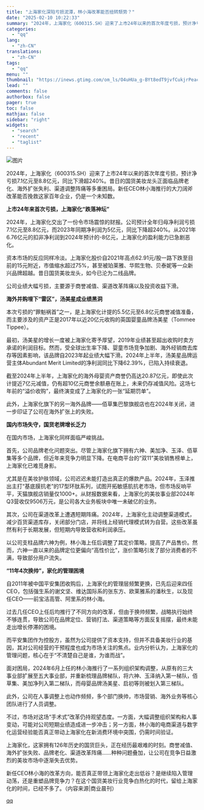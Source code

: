 ```yaml
---
title: "上海家化深陷亏损泥潭，林小海改革能否扭转颓势？"
date: "2025-02-10 10:22:33"
summary: "2024年，上海家化（600315.SH）迎来了上市24年以来的首次年度亏损，预计净亏损7.1亿元至..."
categories:
  - "qq"
lang:
  - "zh-CN"
translations:
  - "zh-CN"
tags:
  - "qq"
menu: ""
thumbnail: "https://inews.gtimg.com/om_ls/O4uHUa_g-BYt8edT9jvfCukjrPeacwHwossqVAqq9ST1YAA_640360/0"
lead: ""
comments: false
authorbox: false
pager: true
toc: false
mathjax: false
sidebar: "right"
widgets:
  - "search"
  - "recent"
  - "taglist"
---
```


![图片](https://inews.gtimg.com/news_bt/OK7Ce8H63HphYabOMCQGUl9iHcMTw53igUEpNgPmu9CbAAA/641)

2024年，上海家化（600315.SH）迎来了上市24年以来的首次年度亏损，预计净亏损7.1亿元至8.8亿元，同比下滑超240%。昔日的国货美妆龙头正面临品牌老化、海外扩张失利、渠道调整阵痛等多重困局。新任CEO林小海推行的大刀阔斧改革能否挽救这家百年企业，仍是一个未知数。

**上市24年来首次亏损，上海家化“跌落神坛”**

2024年，上海家化交出了一份令市场震惊的财报。公司预计全年归母净利润亏损7.1亿元至8.8亿元，而2023年同期净利润为5亿元，同比下降超240%。从2021年6.76亿元的扣非净利润到2024年预计的-8亿元，上海家化的盈利能力已急剧恶化。

资本市场的反应同样冷淡。上海家化股价自2021年高点62.91元/股一路下跌至目前的15元附近，市值缩水超过75%，甚至被珀莱雅、华熙生物、贝泰妮等一众新兴品牌超越。昔日国货美妆龙头，如今已沦为二线品牌。

公司业绩大幅亏损，主要源于商誉减值、渠道改革阵痛以及投资收益下滑。

**海外并购埋下“雷区”，汤美星成业绩黑洞**

本次亏损的“罪魁祸首”之一，是上海家化计提的5.5亿元至6.8亿元商誉减值准备，而主要涉及的资产正是2017年以近20亿元收购的英国婴童品牌汤美星（Tommee Tippee）。

最初，汤美星的增长一度被上海家化寄予厚望，2019年业绩甚至超出收购时卖方承诺的利润目标。然而，受全球出生率下降、婴童市场竞争加剧、海外经销商去库存等因素影响，该品牌自2023年起业绩大幅下滑。2024年上半年，汤美星品牌运营主体Abundant Merit Limited的净利润同比下降62.39%，已陷入持续衰退。

截至2024年上半年，上海家化的海外母婴资产商誉仍高达20.87亿元，即使此次计提近7亿元减值，仍有超10亿元商誉余额悬在账上，未来仍存减值风险。这场七年前的“溢价收购”，最终演变成了上海家化的一张“延期罚单”。

此外，上海家化旗下的另一海外品牌——佰草集巴黎旗舰店也在2024年关闭，进一步印证了公司在海外扩张上的失败。

**国内市场失守，国货老牌增长乏力**

在国内市场，上海家化同样面临严峻挑战。

首先，公司品牌老化问题突出。尽管上海家化旗下拥有六神、美加净、玉泽、佰草集等多个品牌，但近年来竞争力明显下降。在电商平台的“双11”美妆销售榜单上，上海家化已难觅身影。

尤其是在美妆护肤领域，公司迟迟未能打造出真正的爆款产品。2024年，玉泽推出主打“基底膜抗老”的17型环肽系列，试图开拓敏感肌抗老市场，但市场反响平平，天猫旗舰店销量仅1000+。从财报数据来看，上海家化的美妆事业部2024年Q3营收仅9506万元，是公司各大业务板块中唯一未破亿的业务。

其次，公司在渠道改革上遭遇短期阵痛。2024年，上海家化主动调整渠道模式，减少百货渠道库存，关闭部分门店，并将线上经销代理模式转为自营。这些改革虽然有利于长期发展，但短期内导致营收和利润承压。

以公司支柱品牌六神为例，林小海上任后调整了其定价策略，提高了产品售价。然而，六神一直以来的品牌定位更偏向“高性价比”，涨价策略引发了部分消费者的不满，导致部分用户流失。

**“11年4次换帅”，家化的管理困境**

自2011年被中国平安集团收购后，上海家化的管理层频繁更换，已先后迎来四任CEO，包括强生系的谢文坚、维达国际系的张东方、欧莱雅系的潘秋生，以及现任CEO——前宝洁高管、阿里系的林小海。

过去几任CEO上任后均推行了不同方向的改革，但由于换帅频繁，战略执行始终不够连贯，导致公司在品牌定位、营销打法、渠道策略等方面反复摇摆，最终未能走出增长停滞的困境。

而平安集团作为控股方，虽然为公司提供了资本支持，但并不具备美妆行业的基因，其对公司经营的干预程度也成为市场关注的焦点。业内分析认为，上海家化的管理问题，核心在于“不清楚自己是谁，为谁而战”。

面对困局，2024年6月上任的林小海推行了一系列组织架构调整，从原有的三大事业部扩展至五大事业部，并重新梳理品牌梯队，将六神、玉泽纳入第一梯队，佰草集、美加净列入第二梯队，而母婴品牌汤美星、启初等则被划入第三梯队。

此外，公司在人事调整上也动作频频，多个部门换帅，市场营销、海外业务等核心团队进行了人员调整。

不过，市场对这场“手术式”改革仍持观望态度。一方面，大幅调整组织架构和人事变动，可能对公司短期业绩造成进一步冲击；另一方面，林小海的电商渠道与数字化运营经验能否真正带动上海家化在新消费环境中突围，仍需时间验证。

上海家化，这家拥有126年历史的国货巨头，正在经历最艰难的时刻。商誉减值、海外扩张失败、品牌老化、渠道改革阵痛……种种问题叠加，让公司在竞争日益激烈的美妆市场中逐渐失去优势。

新任CEO林小海的改革方向，能否真正带领上海家化走出低谷？是继续陷入管理动荡，还是重塑品牌竞争力？在这个国货美妆行业竞争白热化的时代，留给上海家化的时间，已经不多了。（内容来源|商业晨刊）

[qq](https://new.qq.com/rain/a/20250210A02CYG00)
